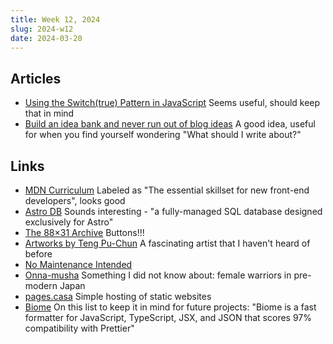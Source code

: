```yaml
---
title: Week 12, 2024
slug: 2024-w12
date: 2024-03-20
---
```


## Articles

- [Using the Switch(true) Pattern in JavaScript](https://seanbarry.dev/posts/switch-true-pattern)
  Seems useful, should keep that in mind
- [Build an idea bank and never run out of blog ideas](https://hamatti.org/posts/build-an-idea-bank-and-never-run-out-of-blog-ideas/)
  A good idea, useful for when you find yourself wondering "What should I write about?"

## Links

- [MDN Curriculum](https://developer.mozilla.org/en-US/curriculum/)
  Labeled as "The essential skillset for new front-end developers", looks good
- [Astro DB](https://docs.astro.build/en/guides/astro-db/)
  Sounds interesting - "a fully-managed SQL database designed exclusively for Astro"
- [The 88×31 Archive](https://hellnet.work/8831/page1.html)
  Buttons!!!
- [Artworks by Teng Pu-Chun](https://www.artsy.net/artist/teng-pu-chun)
  A fascinating artist that I haven't heard of before
- [No Maintenance Intended](https://unmaintained.tech)
- [Onna-musha](https://en.wikipedia.org/wiki/Onna-musha)
  Something I did not know about: female warriors in pre-modern Japan
- [pages.casa](https://pages.casa)
  Simple hosting of static websites
- [Biome](https://biomejs.dev)
  On this list to keep it in mind for future projects: "Biome is a fast formatter for JavaScript, TypeScript, JSX, and JSON that scores 97% compatibility with Prettier"
